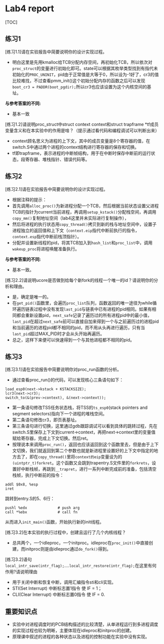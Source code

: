 # Lab4 report #

[TOC]

## 练习1 ##

[练习1.1]请在实验报告中简要说明你的设计实现过程。

- 明白这里是先用kmalloc给TCB分配内存空间，再初始化TCB，所以依次对`proc_struct`的变量进行初始化即可。state可以根据其枚举类型找到有指代未初始化的`PROC_UNINIT`，pid由于正常值是大等于0，所以设为-1好了，cr3的值比较难找，不过查看pmm_init()这个初始分配内存的函数之后可以发现`boot_cr3 = PADDR(boot_pgdir);`所以cr3也应该设置为这个内核空间的基址。

**与参考答案的不同:**

- 基本一致

[练习1.2]请说明proc_struct中struct context context和struct trapframe *tf成员变量含义和在本实验中的作用是啥？（提示通过看代码和编程调试可以判断出来）

- context顾名思义为进程的上下文，其中的成员变量是8个寄存器的值，在switch.S中通过两个进程的context结构进行寄存器的保存和切换。
- tf即trapframe，表示进程的中断帧结构，用于在中断时保存中断前的运行状态，段寄存器、堆栈指针、错误代码等。

## 练习2 ##

[练习2.1]请在实验报告中简要说明你的设计实现过程。

- 根据注释的提示：
- 首先调用`alloc_proc()`为新进程分配一个TCB，然后根据当前状态设置父进程TCB的指针为current当前进程，再调用`setup_kstack()`分配栈空间，再调用`copy_mm()`复制地址空间（lab4这里并未实际进行复制操作），
- 然后将进程的执行状态用`copy_thread()`拷贝到新的栈与地址空间中，设置子进程独立的返回值和上下文（`context.eip`指代中断前执行的指令，`context.esp`指代中断前栈顶指针）。
- 分配并设置新线程的pid，将其TCB加入到`hash_list`和`proc_list`中，调用`wakeup_proc`将进程唤醒准备执行。

**与参考答案的不同:**

- 基本一致。

[练习2.2]请说明ucore是否做到给每个新fork的线程一个唯一的id？请说明你的分析和理由。

- 是，确定是唯一的。
- 在`get_pid()`函数里，会遍历`proc_list`队列，函数返回的唯一途径为while循环遍历链表过程中没有发现`last_pid`与链表中已有进程的pid相同。如果有相同都会重新设置pid，`next_safe`记录了遍历过的所有进程pid中的最小值，`last_pid`在超过`next_safe`前可以直接自加来得到一个与之前遍历过的进程pid和当前遍历的进程pid都不相同的pid，而不用从头再进行遍历，只有当`last_pid`超过MAX_PID时才会从头开始再遍历。
- 总之，这样下来便可以快速得到一个与其他进程都不相同的pid。

## 练习3 ##

[练习3.1]请在实验报告中简要说明你对proc_run函数的分析。

- 通过查看proc_run()的代码，可以发现核心三条语句如下：

```
load_esp0(next->kstack + KSTACKSIZE);
lcr3(next->cr3);
switch_to(&(prev->context), &(next->context));
```

- 第一条语句修改TSS任务状态栈，将TSS的`ts_esp0`(stack pointers and segment selectors)指向下一个进程的堆栈空间。
- 第二条语句修改cr3，即页表基址。
- 第三条语句进行切换，这里通过gdb跟踪调试可以看到具体的跳转过程，先在switch.S里保存上下文到current->context，再把next->context里的变量值赋给寄存器，完成上下文切换。然后ret。
- 按理说本来调用`proc_run()`，返回也应该返回到这个函数里去，但是由于上下文切换，我们就返回到第二个参数也就是新进程里设置好的上下文中指定的地方去了，即在`copy_thread()`里将`context的eip`变量设为的`(uintptr_t)forkret`。这个函数又会跳到trapentry.S文件里的`forkrets`，设置好中断栈帧，再跳到`__trapret`，进行一系列中断完成前的准备，包括清空栈帧，执行中断前的指令： 

```
addl $0x8, %esp
iret
```

跳转到entry.S的5、6行：

```
pushl %edx              # push arg
call *%ebx              # call fn
```

从而进入`init_main()`函数，开始执行新的init线程。

[练习3.2]在本实验的执行过程中，创建且运行了几个内核线程？

- 总共两个，一个idleproc，一个initproc。idleproc在`proc_init()`中直接创建，而initproc则是由idleproc通过`do_fork()`得到。

[练习3.2]语句`local_intr_save(intr_flag);`....`local_intr_restore(intr_flag);`在这里有何作用?请说明理由

- 用于关闭中断和恢复中断，调用汇编指令sti和cli实现。
- STI(Set Interrupt) 中断标志置1指令 使 IF = 1；
- CLI(Clear Interrupt) 中断标志置0指令 使 IF = 0.

## 重要知识点 ##

- 实验中对进程调度时的PCB结构描述的比较清楚，从单进程运行到多进程调度的实现过程也较为明晰，主要体现在idleproc和initproc的创建。
- 原理课中叙述的进程的各种状态以及进程的控制功能在实验中没有实现。
